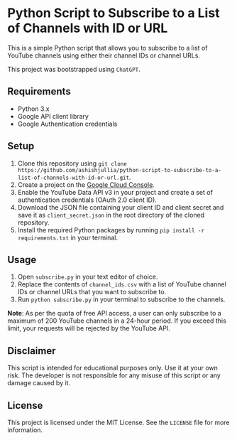# Python Script to Subscribe to a List of Channels with ID or URL

This is a simple Python script that allows you to subscribe to a list of YouTube channels using either their channel IDs or channel URLs.

This project was bootstrapped using `ChatGPT`.

## Requirements
- Python 3.x
- Google API client library
- Google Authentication credentials

## Setup
1. Clone this repository using `git clone https://github.com/ashishjullia/python-script-to-subscribe-to-a-list-of-channels-with-id-or-url.git`.
2. Create a project on the [Google Cloud Console](https://console.cloud.google.com/).
3. Enable the YouTube Data API v3 in your project and create a set of authentication credentials (OAuth 2.0 client ID).
4. Download the JSON file containing your client ID and client secret and save it as `client_secret.json` in the root directory of the cloned repository.
5. Install the required Python packages by running `pip install -r requirements.txt` in your terminal.

## Usage
1. Open `subscribe.py` in your text editor of choice.
2. Replace the contents of `channel_ids.csv` with a list of YouTube channel IDs or channel URLs that you want to subscribe to.
3. Run `python subscribe.py` in your terminal to subscribe to the channels.

**Note**: As per the quota of free API access, a user can only subscribe to a maximum of 200 YouTube channels in a 24-hour period. If you exceed this limit, your requests will be rejected by the YouTube API.

## Disclaimer
This script is intended for educational purposes only. Use it at your own risk. The developer is not responsible for any misuse of this script or any damage caused by it.

## License
This project is licensed under the MIT License. See the `LICENSE` file for more information.
